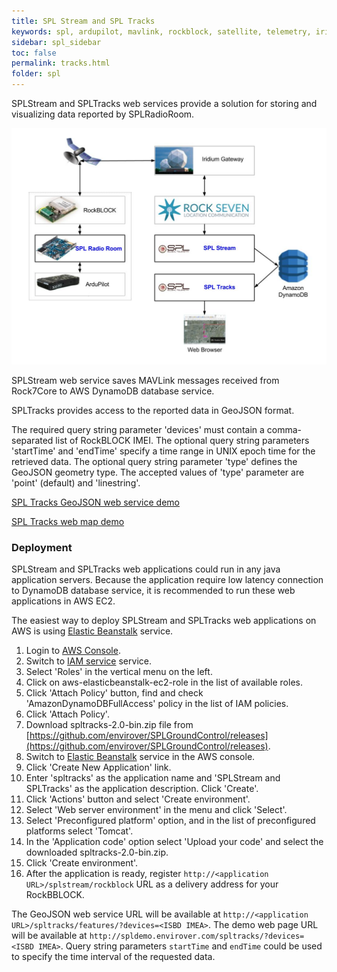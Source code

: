 ```yaml
---
title: SPL Stream and SPL Tracks
keywords: spl, ardupilot, mavlink, rockblock, satellite, telemetry, iridium, unmanned vehicle, sbd
sidebar: spl_sidebar
toc: false
permalink: tracks.html
folder: spl
---
```


SPLStream and SPLTracks web services provide a solution for storing and visualizing data reported by SPLRadioRoom.

![SPLStream and SPLTracks](/images/spltracks.jpg)

SPLStream web service saves MAVLink messages received from Rock7Core to AWS DynamoDB database service.

SPLTracks provides access to the reported data in GeoJSON format. 

The required query string parameter 'devices' must contain a comma-separated list of RockBLOCK IMEI. The optional query string parameters 'startTime' and 'endTime' specify a time range in UNIX epoch time for the retrieved data. The optional query string parameter 'type' defines the GeoJSON geometry type. The accepted values of 'type' parameter are 'point' (default) and 'linestring'.

[SPL Tracks GeoJSON web service demo](http://spldemo.envirover.com/spltracks/features/?devices=300234064280890&startTime=1499736149000&endTime=1499742468000)

[SPL Tracks web map demo](http://spldemo.envirover.com/spltracks/?devices=300234064280890&startTime=1499736149000&endTime=1499742468000)

### Deployment
SPLStream and SPLTracks web applications could run in any java application servers. Because the application require low latency connection to DynamoDB database service, it is recommended to run these web applications in AWS EC2. 

The easiest way to deploy SPLStream and SPLTracks web applications on AWS is using [Elastic Beanstalk](https://aws.amazon.com/elasticbeanstalk) service. 

1. Login to [AWS Console](https://console.aws.amazon.com/console/home).
2. Switch to [IAM service](https://console.aws.amazon.com/iam/home) service.
3. Select 'Roles' in the vertical menu on the left.
4. Click on aws-elasticbeanstalk-ec2-role in the list of available roles.
5. Click 'Attach Policy' button, find and check 'AmazonDynamoDBFullAccess' policy in the list of IAM policies.
6. Click 'Attach Policy'.
7. Download spltracks-2.0-bin.zip file from [https://github.com/envirover/SPLGroundControl/releases](https://github.com/envirover/SPLGroundControl/releases).
8. Switch to [Elastic Beanstalk](https://console.aws.amazon.com/elasticbeanstalk/home) service in the AWS console.
9. Click 'Create New Application' link.
10. Enter 'spltracks' as the application name and 'SPLStream and SPLTracks' as the application description. Click 'Create'.
11. Click 'Actions' button and select 'Create environment'.
12. Select 'Web server environment' in the menu and click 'Select'.
13. Select 'Preconfigured platform' option, and in the list of preconfigured platforms select 'Tomcat'.
14. In the 'Application code' option select 'Upload your code' and select the downloaded spltracks-2.0-bin.zip.
15. Click 'Create environment'.
16. After the application is ready, register ```http://<application URL>/splstream/rockblock``` URL as a delivery address for your RockBBLOCK. 

The GeoJSON web service URL will be available at ``http://<application URL>/spltracks/features/?devices=<ISBD IMEA>``. The demo web page URL will be available at ``http://spldemo.envirover.com/spltracks/?devices=<ISBD IMEA>``. Query string parameters ``startTime`` and ``endTime`` could be used to specify the time interval of the requested data.